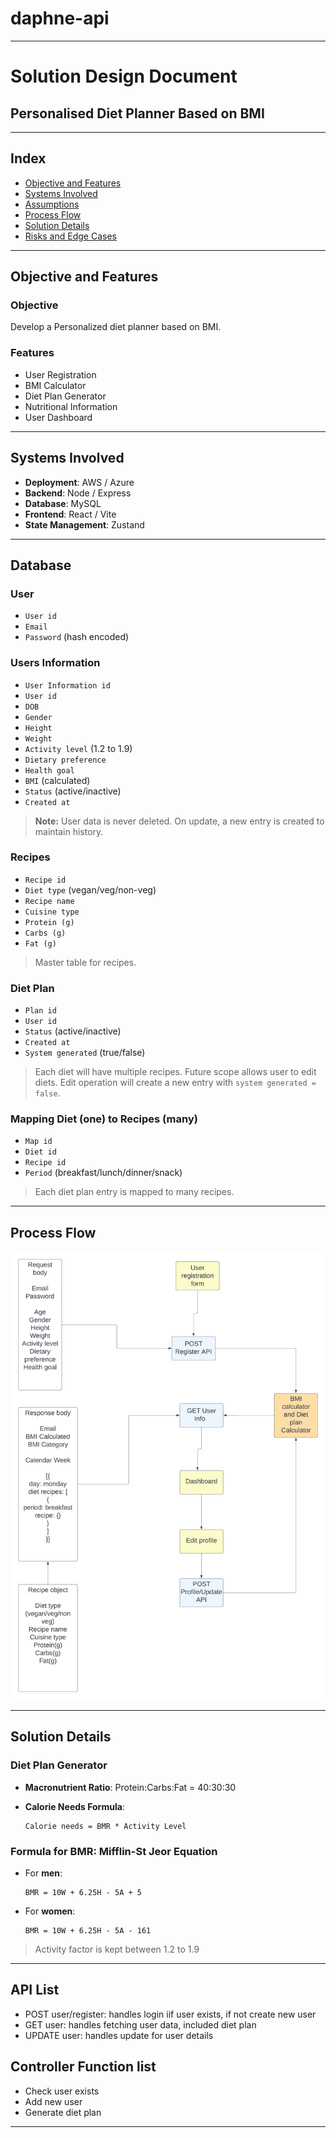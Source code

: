 # daphne-api

---

# Solution Design Document

## Personalised Diet Planner Based on BMI

---

## Index

* [Objective and Features](#objective-and-features)
* [Systems Involved](#systems-involved)
* [Assumptions](#assumptions)
* [Process Flow](#process-flow)
* [Solution Details](#solution-details)
* [Risks and Edge Cases](#risks-and-edge-cases)

---

## Objective and Features

### Objective

Develop a Personalized diet planner based on BMI.

### Features

* User Registration
* BMI Calculator
* Diet Plan Generator
* Nutritional Information
* User Dashboard

---

## Systems Involved

* **Deployment**: AWS / Azure
* **Backend**: Node / Express
* **Database**: MySQL
* **Frontend**: React / Vite
* **State Management**: Zustand

---

## Database

### User

* `User id`
* `Email`
* `Password` (hash encoded)

### Users Information

* `User Information id`
* `User id`
* `DOB`
* `Gender`
* `Height`
* `Weight`
* `Activity level` (1.2 to 1.9)
* `Dietary preference`
* `Health goal`
* `BMI` (calculated)
* `Status` (active/inactive)
* `Created at`

> **Note:** User data is never deleted. On update, a new entry is created to maintain history.

### Recipes

* `Recipe id`
* `Diet type` (vegan/veg/non-veg)
* `Recipe name`
* `Cuisine type`
* `Protein (g)`
* `Carbs (g)`
* `Fat (g)`

> Master table for recipes.

### Diet Plan

* `Plan id`
* `User id`
* `Status` (active/inactive)
* `Created at`
* `System generated` (true/false)

> Each diet will have multiple recipes. Future scope allows user to edit diets.
> Edit operation will create a new entry with `system generated = false`.

### Mapping Diet (one) to Recipes (many)

* `Map id`
* `Diet id`
* `Recipe id`
* `Period` (breakfast/lunch/dinner/snack)

> Each diet plan entry is mapped to many recipes.

---

## Process Flow

![screenshot](screenshot.png)

---

## Solution Details

### Diet Plan Generator

* **Macronutrient Ratio**: Protein\:Carbs\:Fat = 40:30:30
* **Calorie Needs Formula**:

  ```
  Calorie needs = BMR * Activity Level
  ```

### Formula for BMR: Mifflin-St Jeor Equation

* For **men**:

  ```
  BMR = 10W + 6.25H - 5A + 5
  ```

* For **women**:

  ```
  BMR = 10W + 6.25H - 5A - 161
  ```

> Activity factor is kept between 1.2 to 1.9

---

## API List

- POST user/register: handles login iif user exists, if not create new user
- GET user: handles fetching user data, included diet plan
- UPDATE user: handles update for user details


## Controller Function list

- Check user exists
- Add new user
- Generate diet plan
---
